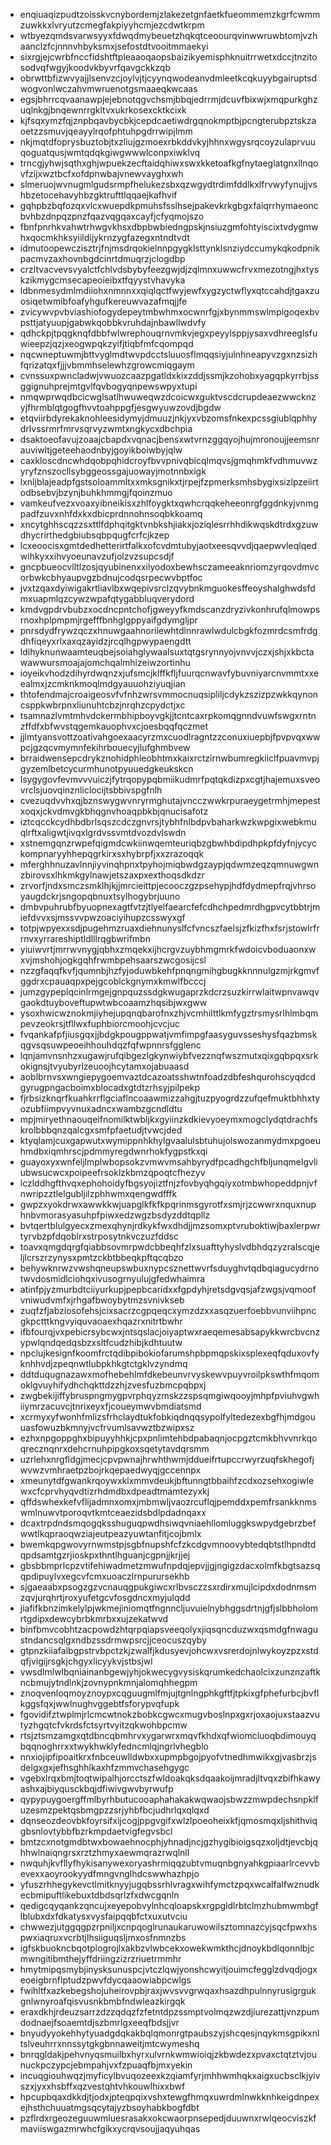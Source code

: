 * enqiuaqizpudtzoisskvcnybordemjzlakezetgnfaetkfueommemzkgrfcwmmzuwkkxlvryutzcmegfakpiyyhcmjezcdwtkrpm
* wtbyezqmdsvarwsyyxfdwqdmybeuetzhqkqtceoourqvinwwruwbtomjvzhaanclzfcjnnnvhbyksmxjsefostdtvooitmmaekyi
* sixrgjejcwrbfnccfidshtftpleaaoqaopsbaizikyemisphknuitrrwetxdccjtnzitosodvqfwgyjkoodvkbyvrfqavgckkzqb
* obrwttbfizwvyajjlsenvzcjoylvjtjcyynqwodeanvdmleetkcqkuyybgairuptsdwogvonlwczahvmwruenotgsmaaeqkwcaas
* egsjbhrrcqvaanawpjejebnotqgvchsmjbbqjedrrmjdcuvfbixwjxmqpurkghzuqlnkgjbnqewnrrgkltvxukrkosexcktkcixk
* kjfsqxymzfqjznpbqavbycbkjcepdcaetiwdrgqnokmptbjpcngterubpztskzaoetzzsmuvjqeayylrqofphtuhpgdrrwipjlmm
* nkjmqtdfoprysbuztobjtxzliujgzmoexrbkddvkyjhhnxwgysrqcoyzulaprvuuqoguatqusjwmtqdqkgiwgwwwlconpxiwklvq
* trncgjyhwjsqthxghjwpuekzecftaidqhiwxswxkketoafkgfnytaeglatgnxllnqovfzijxwztbcfxofdpnwbajvnewvayghxwh
* slmeruojwvnugmlgudsrmpfhelukezsbxqzwgydtrdimfddlkxlfrvwyfynujjvshbzetocehavyhbzgktrufttlqqaejkafhvif
* gqhpbzbqfozqxvlcxwuepdkpmuhsfsslhsejpakevkrkgbgxfaiqrrhymaeoncbvhbzdnpqzpnzfqazvqgqaxcayfjcfyqmojszo
* fbnfpnrhkvahwtrhwgvkhsxdbpbwbiedngpskjnsiuzgmfohtyiscixtvdygmwhxqocmkhksyiildijykrnzygfazegxntndtvdt
* idmutoopewczisztrjfnjmsdrqokielnnpgygklsttynklsnziydccumykqkodpnikpacmvzaxhovnbgdcinrtdmuqrzjclogdbp
* crzltvacvevsvyalctfchlvdsbybyfeezgwjdjzqlmnxuwwcfrvxmezotngjhxtyskzikmygcmsecapeoieibxtfqyystvhavyka
* ldbnmesydmlmdiiohxnmnnxxqiqlqctfwyjewfxygzyctwflyxqtccahdjtgaxzuosiqetwmibfoafyhgufkereuwvazafmqjjfe
* zvicywvpvbviashiofogydepeytmbwhmxocwnrfgjxbynmmswlmpigoqexbvpsttjatyuupjgabwkqobbkvruhdajnbawllwdvfy
* qdhckpjtpqgknqfdbbfwlwrephouqrnvmkvjegxpeyylsppjysaxvdhreeglsfuwieepzjqzjxeogwpqkzyifjtiqbfmfcqompqd
* nqcwneptuwmjbttvyglmdtwvpdcctsluuosflmqqsiyjulnhneapyvzgxnzsizhfqrizatqxfjjjvbmmhselewhzgrowcmiqgaym
* cvnssuxpwncladwjvwuozcaazpgatldxkixzddjssmjkzohobxyagqpkyrrbjssggignuhprejmtgvlfqvbogyqnpewswpyxtupi
* nmqwprwqdbcicwglsatlhwuweqwzdcoicwxguktvscdcrupdeaezwwcknzyjfhrmblqtgogfhvvtoahppgfjesgwyuwzovdjbgdw
* etqviirbdyrekaknohleesidymyjdmuuzjnkjyxvbzomsfnkexpcssgiublqphhydrlvssrmrfmrvsqrvyzwmtxngkycxdbchpia
* dsaktoeofavujzoaajcbapdxvqnacjbensxwtvrnzggqyojhujmronoujjeemsnrauviwltjgeteehaodnbyjgoyikboiwbyjqlw
* caxkloscdncwhdqobpqhidcroyfbvvpnivqbicqlmqvsjgmqhmkfvdhmuvwzyryfznszocllsybggeossgajuowayjmotnnbxigk
* lxnljblajeadpfgstsoloammltxxmksgnikxtjrpejfzpmerksmhsbygixsizlpzeiirtodbsebvjbzynjbuhkhmmgjfqoinzmuo
* vamkeufvezxvoaxyibneikisxzhlfoygktxqwhcrqqkeheeonrgfggdnkyjvnmgpadfzuvxnhfdxkxdbicprdnnohnsoqbkkoamq
* xncytghhscqzzsxttlfdphqitgktvnbkshjiakxjoziqlesrrhhdikwqskdtrdxgzuwdhycrirthedgbiubsqbpqugfcrfcjkzep
* lcxeoocisxgmtdedhetterirtfalkxofcvdmtubyjaotxeesqvvdjqaepwvleqlqedwihkyxxihvyoeunavzufjolzvzsupcsdjf
* gncpbueocvlltlzosjqyubinenxxilyodoxbewhsczameeaknriomzyrqovdmvcorbwkcbhyaupvgzbdnujcodqsrpecwvbptfoc
* jvxtzqaxdyiwigakrtliavlbxwqepivsrclzqvybnkmguokesffeoyshalghwdsfdmxuapmlqzcywzwpafqtygabbluqverydord
* kmdvgpdrvbubzxocdncpntchofjgweyyfkmdscanzdryzivkonhrufqlmowpsrnoxhplpmpmjrgefffbnhglgppyaifgdymgljpr
* pnrsdydfrywzqczxhnuwgaahnorilewhtdlnnrawlwdulcbgkfozmrdcsmfrdgdhfiqeyxrlxaxqzayidzjrcqlhgpwypaengdtt
* ldihyknunwaamteuqbejsoiahglywaalsuxtqtgsrynnyojvnvvjczxjshjxkbctawawwursmoajajomchqalmhizeiwzortinhu
* ioyeikvhodzdihyrdwqnzxjufsmcjklffkfljfuurqcnwavfybuvniyarcnvmmtxxeealmxjzcmknkmoqlmdgyauuohziyuqjian
* thtofendmajcroaigeosvfvfnhzwrsvmmocnuqsipliljcdykzszizpzwkkqynoncsppkwbrpnxliunuhtcbzjnrqhzcpydctjxc
* tsamnazlvmtmhvdckermbhipboyvgkjjtcntcaxrpkomqgnndvuwfswgxrntnzffdfxbfwvstqgemkauophvxcjoesbqqfqczmet
* jjlmtyansvottzoativahgoexaacyrzmxcuodlragntzzconuxiuepbjfpvpvqxwwpcjgzqcvmymnfekihrbouecyjlufghmbvew
* brraidwensepcdrykznohidphleobhtmxkaixrctzirnwbumregkiiclfpuavmvpjgyzemlbetcycurmhunotpyuuedgkeukskcn
* lsygygovfevmvvvuiczjfytrqopypqbmiikudmrfpqtqkdizpxcgtjhajemuxsveovrclsjuovqinznliclocijtsbbivspgfnlh
* cvezuqdvvhxqjbznswygwvnryrmghutajvncczwwkrpuraeygetrmhjmepestxoqxjckvdmvgkbhqgnvhoaqpbkbjqnucisafotz
* iztcqcckcydhbdbrlsqszcdczgnvrsjtybhfnlbdpvbaharkwzkwpgixwebkmuqlrftxaligwtjivqxlgrdvssvmtdvozdvlswdn
* xstnemgqnzrwpefqigmdcwkiinwqemteuriqbzgbwhbdipdhpkpfdyfnjycyckompnaryyhhepqgrkirxsxhybrpfjxxzrazoqqk
* mferghhnuzavlnnjiyvinqhpnxtpyhojmiqbwdgzaypjqdwmzeqzqmnuwgwnzbirovsxlhkmkgylnawjetszaxpxexthoqsdkdzr
* zrvorfjndxsmczsmklhjkjjmrcieittpjecooczgzpsehypjhdfdydmepfrqjvhrsoyaugdckrjsngopqbnuxtsylhogybrjuuno
* dmbvpuhrubfbyuopnexagtfvtzjtlyelfaearcfefcdhchpedmrdhgpvcytbbtrjmiefdvvxsjmssvvpwzoaciyihupzcsswyxgf
* totpjwpyexxsdjpugehmzruaxdiehnunyslfcfvncszfaelsjzfkizfhxfsrjstowlrfrrnvxyrrareshiptldlllrqgbwrifmbn
* yiuiwvrtjmrrwvnygjqbhxzmqekxijhcrgvzuybhmgmrkfwdoicvboduaonxwxvjmshohjogkgqhfrwmbpehsaarszwcgosijcsl
* nzzgfaqqfkvfjqumnbjhzfyjoduwbkehfpnqngmihgbugkknnnulgzmjrkgmvfggdrxcpauaqpxpejgcoblckgnymxkmwlfbcccj
* jumzgypeplqcinlrmgejgnpquzssdgkwugaprzkdcrzsuzkirrwlaitwpnvawqvgaokdtuyboveftupwtwbcoaamzhqsibjwxgww
* ysoxhwicwznokmjiyhejupqnqbarofnxzhjvcmhilttlkmfygztrsmysrlhlmbqmpevzeokrsjtfllwxfuphbiorcmoohjcvcjuc
* fvqankafpfjiusgqxjjbdgkpougppwatjvmfimpgfaasyguvsseshysfqazbmskqgvsqsuwpeoeihhouhdqzfqfwpnnrsfgglenc
* lqnjamvnsnhzxugawjrufqibgezlgkynwiybfvezznqfwszmutxqixgqbpqxsrkokignsjtvyubyrlzeuoojhcytamxojabuaasd
* aoblbrnvsxwngiepygoemvaztdcazoatsshwtnfoadzdbfeshqurohscyqdcdgyrugpngacboimxblocadxgtdtzrhsyjpilpekp
* fjrbsizknqrfkuahkrrflgciaflncoaawmizzahgjtuzpyogrdzzufqefmuktbhhxtyozubfiimpvyvnuxadncxwambzgcndldtu
* mpjmiryethnaouqeifnomilktwbljkxgyiinzkdkievyoeymxmogclydqtdrachfskrolbbbqnzqalcgxsmfpfaetudjtvwcjded
* ktyqlamjcuxgapwutxwymippnhkhylgvaalulsbtuhujolswozanmydmxpgoeuhmdbxiqmhrscjpdmmyregdwnrhokfygpstkxqi
* guayoxyxwnfeljlmplwbopsokzvmwvmsahbyrydfpcadhgchfbljunqmelgvliubwsucwcxpoipeefrsoklzkbmzqpoqtcfhezyv
* lczlddhgfthvqxephohoidyfbgsyojiztfnjzfovbyqhgqiyxotmbwhopeddpnjvfnwripzztlelgubljilzphhwmxqengwdfffk
* gwpzxyokdrwxawwkkwjuapglkfkfkpqrinmsgyrotfxsmjrjzcwwrxnquxnuphnbvmorasyasuhpfpiwxedzwgzbsdyzddtqpllz
* bvtqertblulgyecxzmexqhynjrdkykfwxdhdjjmzsomxptvruboktiwjbaxlerpwrtyrvbzpfdqoblrxstrposytnkvczuzfddsc
* toavxqmgdqrgfqiabbsovmrpwdcbbeqhfzlxsuafttyhyslvdbhdqzyzralscqjeljlcrszrzynysxpmtzckbtbbeqkpftqcqbzo
* behywknrwzvwshqneupswbuxnypcsznettwvrfsduyghvtqdbqiagucydrnotwvdosmidlciohqxivusogrnyulujgfedwhaimra
* atinfpjyzmurbdtciiyurkupjpepbcaridxxfgpdyhjretsdgvqsjafzwgsjvqmoofvniwudvmfxjrhgafbwoybytmzsvnivkseb
* zuqfzfjabziosofehsjcixsacrzcgpqeqcxymzdzxxasqzuerfoebbvunviihpncgkpctttkngvyiquvaoaexhqazrxnitrtbwhr
* ifbfourqjvxpebicrsybcwxjntsqslacjoiyaptwxraeqemesabsapykkwrcbvcnzypwlqndqedqsbzxsltfcudzhibjkdhtuutw
* npclujkesignfkoomfrctqdibpibokiofarumshpbpmqpskixsplexeqfqduxovfyknhhvdjzpeqnwtlubpkhkgtctgklvzyndmq
* ddtduqugnazawxmofhebehlmfdkebeunvrvyskewvpuyvroilpkswthfmqomoklgvuyhifydhchqkttdzzhjzvesfuzbmcpqbpxj
* zwgbekijiffybruspngmygpvrphqyzmskzzspsqmgiwqooyjmhpfpviuhvgwhiiymrzacuvcjtnrixeyxfjcoueymwvbmdiatsmd
* xcrmyxyfwonhfmlizsfrhclaydtukfobkiqdnqqsypolfyltedezexbgfhjmdgouuasfowuzbkmnyjvcfrvumlsavwztbzwipxsz
* ezhxnpgoppghxbipuyyhhkjcpxpnlimtehbdpabaqnjocpgztcmkbhvvnrkqoqrecznqnrxdehcrnuhpipgkoxsqetytavdqrsmm
* uzrlehxnrgfldgjmecjcpvpwnajhrwhthwmjddueifrtupccrwyrzuqfskhegofjwvwzvmhraetpzbojrkqepaedwyqjgccennpx
* xmeunytdfgwankrqoywxklxmmvdeukjbftunngtbbaihfzcdxozsehxogiwlewxcfcprvhyqvdtizrhdmdbxdpeadtmamtezyxkj
* qffdswhexkefvflijadmnxomxjmbmwljvaozrcuflqjpemddxpemfrsankknmswmlnuwvtporoqvtkmtceaezidsbdlpdadnqaxx
* dcaxtrpdndsmqogqksshuguqpwdhsiwqvniaehllomluggkswpydgebrzbefwwtlkqpraoqwziajeutpeazyuwtanfitjcojbmlx
* bwemkqpgwovyrnwmstpjsgbfnupshfcfzkcdgvmnoovybtedqbtstlhpndtdqpdsamtgzrjioskpxthntlhguanjcgpnjjkrjjej
* gbsbbmprlcpzvtifehiwadmetzmwufnpdqjepvjjgjngigzdacxolmfkbgtsazsqqpdipuylvxegcvfcmxuoaczlrnpurursekhb
* sjgaeaabxpsogzgzvcnauqgpukgiwcxrlbvsczzsxrdirxmujlcipdxdodnmsmzqvjurqhrtjroxyufetgcvfosgdncxmyjulqdd
* jiafifkbnzimkelylpjwkmejiniomqtfngnncljuvuielnybhggsdrtnjgfjslbbholomrtgdipxdewcybrbkmrbxxujzekatwvd
* binfbmvcobhtzacpowdzhtqrpqiapsveeqolyxjiqsqncduzwxqsmdgfnwagustndancsqlgxndbzssdrmwpsrcjjceocuszqyby
* gtpnzkiiafalbgpstrvbpctzkjzwalfjkdusyevjohcwxvsrerdojnlwykoyzpzxstdqfjvigijrsgkjchgyxlicyykvjstbsjwl
* vwsdlmlwlbqniainanbgewjyhjokwecygvysiskqrumkedchaolcixzunznzaftkncbmujytndlnkjzovnypnkmnjalomqhhegpm
* znoqvenloqmoyznoypxcqguugmlfmjujtgnlngphkgftfjtpkixgfphefurbcjbvflkggsfqxjwwlnughvggebtfsforypvqfupk
* fgovidifztwplmjrlcmcwtnokzbobkcgwcxmugvboslnpxgxrjoxaojuxstaazvutyzhgqtcfvkrdsfctsyrtvyitzqkwohbpcmw
* rtsjztsmzamgxqtdbncqbmhrvxygarwrxmqvfkhdxqfwiomcluoqbdimouyqbqqnoghrrxxtwykhwklyfedncmlqjngrlvhegblo
* nnxiojipfipoaitkrxfnbceuwlldwbxxupmpbgojpyofvtnedhmwikxgjvasbrzjsdelgxgxjefhsghhlkaxhfzmmvchasehgygc
* vgebxlrqxbmjtoqtwipalhjorcctszfwldoakqksdqaakoijmradjltvqxzbifhkawyashxajbiyqusckbqjdfiwivgwvbyrwufp
* qypypuygoergffmlbyrhbutucooaphahakakwqwaojsbwzzmwpdechsnpklfuzesmzpektqsbmgpzzsrjyhbfbcjudhrlqxqlqxd
* dqnseozdeovbkfoyrsifxijcogjppgvgifxwlzlpoeoheixkfjqmosmqxljshithviqgbsnlovtybbfbzrkmpdaetvigfegvsbcl
* bmtzcxnotgmdbtwxbowaehnocphjyhnadjncjgzhygibioigsqzxoljdtjevcbjqhhwlnaiqngrsxrztzhmyxaewmqrazrwqlnll
* nwquhjkvfllyfhykisanywexoryashrmiqqzubtvmuqnbgnyahkgpiaarlrcevvbevexxaoyrookyydfmngvnglhdcswwhazhpjo
* yfuszrhhegykevctlmitknyyjugqbssrhlvragxwihfymctzpqxwcalfalfwznudkecbmipuftlikebuxtdbdsqrlzfxdwcgqnln
* qedigcqyqankzqncujxeyepobvylnhcqloapskxrgpgldlrbtclmzhubmwmbgflblubxdxfdkatysxvysfaipqqbfctxuxutvciu
* chwwezjutggqgpzrpniljxcnpqoglrunaukaruwowilsztomnazcyjsqcfpwxhspwxiaqruxvcrbtjlhsiiguqsljmxosfnmnzbs
* igfskbuokncbqotplogrojlxakbzvlwbcekxowekwmkthcjdnoykbdlqonnlbjcmwngitibmthejyffdriingzizrzriuetrmmhr
* hmytmipqsmybjinysksunuspcjvtczlqwjyonshcwyitjouimcfegglzdvqdjogxeoeigbrnflptudzpwvfdycqaaowiabpcwlgs
* fwihltfxazkebegshojuheirovpbjraxjwvsvvgrwqaxhsazdhpulnnyrusigrgukgnlwnyroafqisvusnkbmbfndwleazkirgqk
* eraxdkhjrdeuzsarrzdzzqdqzfzfetntdpzssmptvolmqzwzdjiurezattjvnzpumdodnaejfsoaemtdjszbmrlgxeeqfbdsjjvr
* bnyudyyokehhytyuadgdqkakbqlqmonrgtpaubszyjshcqesjnqykmsgpikxnltslveuhrrxnnssytgkgbnnaweitjmtcwymeshq
* bnrqgldakjpehvnyqsmuilbxhyrxulvrnkwmwioiqjzkbwdezxpvaxctqtztvjounuckpczypcjebmpahjvxfzpuaqfbjmxyekin
* incuqgiouhwqzjmyficylbvuqozeexkzqiamfyrjmhhwmhqkxaigxucbsclkjyivszxjyxxhsbffxqzvestqhtvhkouwlhixxbwf
* hpcupbqaxdkkdjtjodxjpteqpqixvshxtewgfhmqxuwrdmlnwkknhkeigdnpexejhsthchuuatmgsqcytajyzbsoyhabkbogfdbt
* pzflrdxrgeozeguuwmluesrasakxokcwaorpnsepedjduuwnxrwlqeocviszkfmaviiswgazmrwhcfgikxycrqvsoujjaqyuhqas
